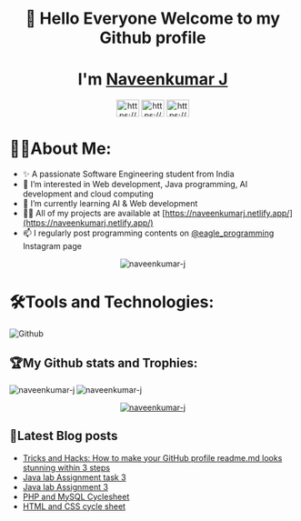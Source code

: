 <h1 align="center"> 👋 Hello Everyone Welcome to my Github profile</a>

<h1 align="center">I'm <a href="https://naveenkumarj.netlify.app/" >Naveenkumar J</a></h1>
<p align="center">
<a href="https://linkedin.com/in/naveenkumar-j-610147174/" target="blank"><img align="center" src="https://raw.githubusercontent.com/rahuldkjain/github-profile-readme-generator/master/src/images/icons/Social/linked-in-alt.svg" alt="https://www.linkedin.com/in/naveenkumar-j-610147174/" height="30" width="40" /></a>
<a href="https://instagram.com/eagle_programming/" target="blank"><img align="center" src="https://raw.githubusercontent.com/rahuldkjain/github-profile-readme-generator/master/src/images/icons/Social/instagram.svg" alt="https://www.instagram.com/eagle_programming/" height="30" width="40" /></a>
<a href="https://hashnode.com/@naveenkumarj" target="blank"><img align="center" src="https://raw.githubusercontent.com/rahuldkjain/github-profile-readme-generator/master/src/images/icons/Social/hashnode.svg" alt="https://hashnode.com/@naveenkumarj" height="30" width="40" /></a>
</p>
 
 # 👨‍💻About Me:
- ✨ A passionate Software Engineering student from India
- 🚀 I’m interested in Web development, Java programming, AI development and cloud computing 
- 🌱 I’m currently learning AI & Web development 
- 👨‍💻 All of my projects are available at [https://naveenkumarj.netlify.app/](https://naveenkumarj.netlify.app/)
- 📫 I regularly post programming contents on [@eagle_programming](https://www.instagram.com/eagle_programming/) Instagram page

<p align="center"> <img src="https://komarev.com/ghpvc/?username=naveenkumar-j&label=Profile%20views&color=green&style=flat" alt="naveenkumar-j" /> </p>




# 🛠️Tools and Technologies:
![Github](https://user-images.githubusercontent.com/70682152/152630758-738e269d-5d06-4928-81bb-937138dee71c.png)

## 🏆My Github stats and Trophies:

<p><img align="left" src="https://github-readme-stats.vercel.app/api/top-langs?username=naveenkumar-j&show_icons=true&locale=en&layout=compact&theme=radical" alt="naveenkumar-j" /></p>

<p>&nbsp;<img align="left" src="https://github-readme-stats.vercel.app/api?username=naveenkumar-j&show_icons=true&theme=radical" alt="naveenkumar-j" /></p>


<p align="center"><a href="https://github.com/ryo-ma/github-profile-trophy"><img src="https://github-profile-trophy.vercel.app/?username=naveenkumar-j" alt="naveenkumar-j" /></a>


## 📕Latest Blog posts
<!-- BLOG-POST-LIST:START -->
- [Tricks and Hacks: How to make your GitHub profile readme.md looks stunning within 3 steps](https://naveenkumarj.hashnode.dev/tricks-and-hacks-how-to-make-your-github-profile-readmemd-looks-stunning-within-3-steps)
- [Java lab Assignment task 3](https://naveenkumarj.hashnode.dev/java-lab-assignment-task-3)
- [Java lab Assignment 3](https://naveenkumarj.hashnode.dev/java-lab-assignment-3)
- [PHP and MySQL Cyclesheet](https://naveenkumarj.hashnode.dev/php-and-mysql-cyclesheet)
- [HTML and CSS cycle sheet](https://naveenkumarj.hashnode.dev/html-and-css-cycle-sheet)
<!-- BLOG-POST-LIST:END -->



<!---
naveenkumar-j/naveenkumar-j is a ✨ special ✨ repository because its `README.md` (this file) appears on your GitHub profile.
You can click the Preview link to take a look at your changes.
--->
